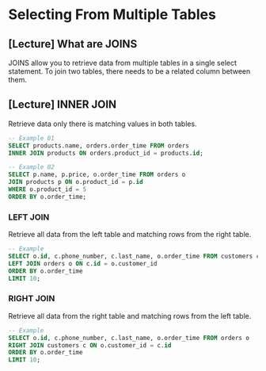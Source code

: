 # Selecting From Multiple Tables

## [Lecture] What are JOINS

JOINS allow you to retrieve data from multiple tables in a single select statement. To join two tables, there needs to be a related column between them.

## [Lecture] INNER JOIN

Retrieve data only there is matching values in both tables.

```sql
-- Example 01
SELECT products.name, orders.order_time FROM orders
INNER JOIN products ON orders.product_id = products.id;

-- Example 02
SELECT p.name, p.price, o.order_time FROM orders o
JOIN products p ON o.product_id = p.id
WHERE o.product_id = 5
ORDER BY o.order_time;
```

### LEFT JOIN

Retrieve all data from the left table and matching rows from the right table.

```sql
-- Example
SELECT o.id, c.phone_number, c.last_name, o.order_time FROM customers c
LEFT JOIN orders o ON c.id = o.customer_id
ORDER BY o.order_time
LIMIT 10;
```

### RIGHT JOIN

Retrieve all data from the right table and matching rows from the left table.

```sql
-- Example
SELECT o.id, c.phone_number, c.last_name, o.order_time FROM orders o
RIGHT JOIN customers c ON o.customer_id = c.id
ORDER BY o.order_time
LIMIT 10;
```